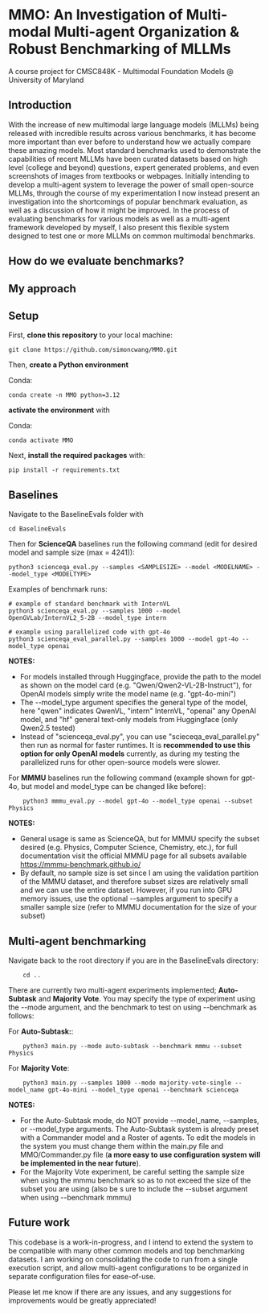# MMO: An Investigation of Multi-modal Multi-agent Organization & Robust Benchmarking of MLLMs
A course project for CMSC848K - Multimodal Foundation Models @ University of Maryland

## Introduction

With the increase of new multimodal large language models (MLLMs) being released with incredible results across various benchmarks, it has become more important than ever before to understand how we actually compare these amazing
models. Most standard benchmarks used to demonstrate the capabilities of recent MLLMs have been curated datasets based on high level (college and beyond) questions, expert generated problems, and even screenshots of images from textbooks or
webpages. Initially intending to develop a multi-agent system to leverage the power of small open-source MLLMs, through the course of my experimentation I now instead present an investigation into the shortcomings of
popular benchmark evaluation, as well as a discussion of how it might be improved. In the process of evaluating benchmarks for various models as well as a multi-agent framework developed by myself, I also present this flexible system designed to
test one or more MLLMs on common multimodal benchmarks.

## How do we evaluate benchmarks?

## My approach

## Setup

First, **clone this repository** to your local machine:

    git clone https://github.com/simoncwang/MMO.git

Then, **create a Python environment**

Conda:

    conda create -n MMO python=3.12

**activate the environment** with

Conda:

    conda activate MMO

Next, **install the required packages** with:

    pip install -r requirements.txt


## Baselines

Navigate to the BaselineEvals folder with

    cd BaselineEvals

Then for **ScienceQA** baselines run the following command (edit for desired model and sample size (max = 4241)):

    python3 scienceqa_eval.py --samples <SAMPLESIZE> --model <MODELNAME> --model_type <MODELTYPE>

Examples of benchmark runs:

    # example of standard benchmark with InternVL
    python3 scienceqa_eval.py --samples 1000 --model OpenGVLab/InternVL2_5-2B --model_type intern

    # example using parallelized code with gpt-4o
    python3 scienceqa_eval_parallel.py --samples 1000 --model gpt-4o --model_type openai

**NOTES:**
* For models installed through Huggingface, provide the path to the model as shown on the model card (e.g. "Qwen/Qwen2-VL-2B-Instruct"), for OpenAI models simply write the model name (e.g. "gpt-4o-mini")
* The --model_type argument specifies the general type of the model, here "qwen" indicates QwenVL, "intern" InternVL, "openai" any OpenAI model, and "hf" general text-only models from Huggingface (only Qwen2.5 tested)
* Instead of "scienceqa_eval.py", you can use "scieceqa_eval_parallel.py" then run as normal for faster runtimes. It is **recommended to use this option for only OpenAI models** currently, as during my testing the parallelized runs for other open-source models were slower.

For **MMMU** baselines run the following command (example shown for gpt-4o, but model and model_type can be changed like before):

        python3 mmmu_eval.py --model gpt-4o --model_type openai --subset Physics

**NOTES:**
* General usage is same as ScienceQA, but for MMMU specify the subset desired (e.g. Physics, Computer Science, Chemistry, etc.), for full documentation visit the official MMMU page for all subsets available https://mmmu-benchmark.github.io/
* By default, no sample size is set since I am using the validation partition of the MMMU dataset, and therefore subset sizes are relatively small and we can use the entire dataset. However, if you run into GPU memory issues, use the optional --samples argument to specify a smaller sample size (refer to MMMU documentation for the size of your subset)
 
## Multi-agent benchmarking

Navigate back to the root directory if you are in the BaselineEvals directory:

        cd ..

There are currently two multi-agent experiments implemented; **Auto-Subtask** and **Majority Vote**. You may specify the type of experiment using the --mode argument, and the benchmark to test on using --benchmark as follows:

For **Auto-Subtask:**:

        python3 main.py --mode auto-subtask --benchmark mmmu --subset Physics

For **Majority Vote**:

        python3 main.py --samples 1000 --mode majority-vote-single --model_name gpt-4o-mini --model_type openai --benchmark scienceqa

**NOTES:**
* For the Auto-Subtask mode, do NOT provide --model_name, --samples, or --model_type arguments. The Auto-Subtask system is already preset with a Commander model and a Roster of agents. To edit the models in the system you must change them within the main.py file and MMO/Commander.py file (**a more easy to use configuration system will be implemented in the near future**).
* For the Majority Vote experiment, be careful setting the sample size when using the mmmu benchmark so as to not exceed the size of the subset you are using (also be s ure to include the --subset argument when using --benchmark mmmu)


## Future work

This codebase is a work-in-progress, and I intend to extend the system to be compatible with many other common models and top benchmarking datasets. I am working on consolidating the code to run from a single execution script, and allow multi-agent configurations to be organized in separate configuration files for ease-of-use.

Please let me know if there are any issues, and any suggestions for improvements would be greatly appreciated!


